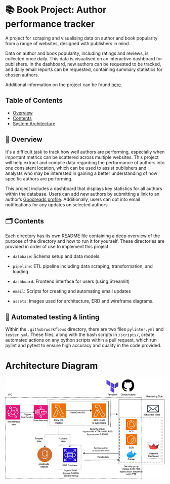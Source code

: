 # 📚 Book Project: Author performance tracker

A project for scraping and visualising data on author and book popularity from a range of websites, designed with publishers in mind.

Data on author and book popularity, including ratings and reviews, is collected once daily. This data is visualised on an interactive dashboard for publishers. In the dashboard, new authors can be requested to be tracked, and daily email reports can be requested, containing summary statistics for chosen authors.

Additional information on the project can be found [here](https://docs.google.com/document/d/1ihmuPt68K87EajOhWezTdoZqu7_oyWqp1QZHaR0cIeA/edit?tab=t.0).


## Table of Contents
- [Overview](#overview)
- [Contents](#contents)
- [System Architecture](#system-architecture)


## 📖 Overview
It's a difficult task to track how well authors are performing, especially when important metrics can be scattered across multiple websites. This project will help extract and compile data regarding the performance of authors into one consistent location, which can be used to assist publishers and analysts who may be interested in gaining a better understanding of how specific authors are performing.

This project includes a dashboard that displays key statistics for all authors within the database. Users can add new authors by submitting a link to an author’s [Goodreads profile](https://www.goodreads.com/). Additionally, users can opt into email notifications for any updates on selected authors.


## 🗂️ Contents
Each directory has its own README file containing a deep overview of the purpose of the directory and how to run it for yourself. These directories are provided in order of use to implement this project:

- `database`: Schema setup and data models

- `pipeline`: ETL pipeline including data scraping, transformation, and loading

- `dashboard`: Frontend interface for users (using Streamlit)

- `email`: Scripts for creating and automating email updates 

- `assets`: Images used for architecture, ERD and wireframe diagrams.


## 🤖 Automated testing & linting

Within the `.github/workflows` directory, there are two files `pylinter.yml` and `tester.yml`.
These files, along with the bash scripts in `/scripts/`, create automated actions on any python scripts within a pull request, which run pylint and pytest to ensure high accuracy and quality in the code provided.


# Architecture Diagram

![Architecture Diagram](assets/architecture_diagram_books.png)